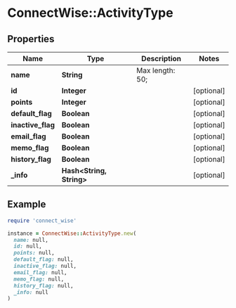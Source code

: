 # ConnectWise::ActivityType

## Properties

| Name | Type | Description | Notes |
| ---- | ---- | ----------- | ----- |
| **name** | **String** |  Max length: 50; |  |
| **id** | **Integer** |  | [optional] |
| **points** | **Integer** |  | [optional] |
| **default_flag** | **Boolean** |  | [optional] |
| **inactive_flag** | **Boolean** |  | [optional] |
| **email_flag** | **Boolean** |  | [optional] |
| **memo_flag** | **Boolean** |  | [optional] |
| **history_flag** | **Boolean** |  | [optional] |
| **_info** | **Hash&lt;String, String&gt;** |  | [optional] |

## Example

```ruby
require 'connect_wise'

instance = ConnectWise::ActivityType.new(
  name: null,
  id: null,
  points: null,
  default_flag: null,
  inactive_flag: null,
  email_flag: null,
  memo_flag: null,
  history_flag: null,
  _info: null
)
```

